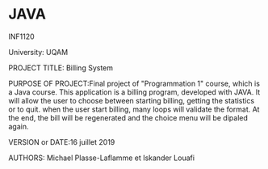 # JAVA
INF1120  

University: UQAM 

PROJECT TITLE: Billing System

PURPOSE OF PROJECT:Final project of "Programmation 1" course, which is a Java course.
This application is a billing program, developed with JAVA.
It will allow the user to choose between starting billing, getting the statistics or to quit.
when the user start billing, many loops will validate the format.
At the end, the bill will be regenerated and the choice menu will be dipaled again.

VERSION or DATE:16 juillet 2019

AUTHORS: Michael Plasse-Laflamme et Iskander Louafi
